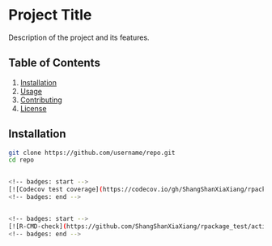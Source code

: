 # Project Title

Description of the project and its features.

## Table of Contents
1. [Installation](#installation)
2. [Usage](#usage)
3. [Contributing](#contributing)
4. [License](#license)

## Installation

```bash
git clone https://github.com/username/repo.git
cd repo


<!-- badges: start -->
[![Codecov test coverage](https://codecov.io/gh/ShangShanXiaXiang/rpackage_test/branch/master/graph/badge.svg)](https://app.codecov.io/gh/ShangShanXiaXiang/rpackage_test?branch=master)
<!-- badges: end -->


<!-- badges: start -->
[![R-CMD-check](https://github.com/ShangShanXiaXiang/rpackage_test/actions/workflows/R-CMD-check.yaml/badge.svg)](https://github.com/ShangShanXiaXiang/rpackage_test/actions/workflows/R-CMD-check.yaml)
<!-- badges: end -->
